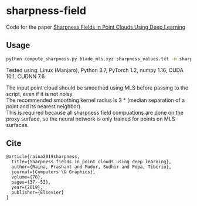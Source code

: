 # sharpness-field
Code for the paper [Sharpness Fields in Point Clouds Using Deep Learning](https://www.sciencedirect.com/science/article/pii/S009784931830181X)

## Usage

````bash
python compute_sharpness.py blade_mls.xyz sharpness_values.txt -m sharpness_model.pt -r 5.0
````

Tested using: Linux (Manjaro), Python 3.7, PyTorch 1.2, numpy 1.16, CUDA 10.1, CUDNN 7.6

The input point cloud should be smoothed using MLS before passing to the script, even if it is not noisy.  
The recommended smoothing kernel radius is 3 * (median separation of a point and its nearest neighbor).  
This is required because all sharpness field compuations are done on the proxy surface, so the neural network is only trained for points on MLS surfaces.

## Cite
```
@article{raina2019sharpness,
  title={Sharpness fields in point clouds using deep learning},
  author={Raina, Prashant and Mudur, Sudhir and Popa, Tiberiu},
  journal={Computers \& Graphics},
  volume={78},
  pages={37--53},
  year={2019},
  publisher={Elsevier}
}
``` 
